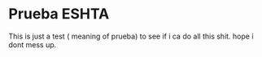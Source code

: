 # Prueba ESHTA
This is just a test ( meaning of prueba) to see if i ca do all this shit. hope i dont mess up.